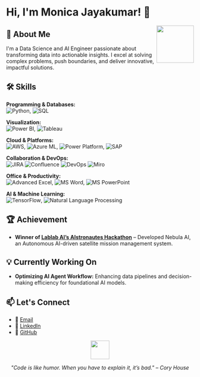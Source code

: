 # Hi, I'm Monica Jayakumar! 👋  

<img align="right" src="https://media3.giphy.com/media/v1.Y2lkPTc5MGI3NjExNWNwNDEyNWF3Z2NpbHcydmVneTJxaHFwajB2eTVjbzlnbm5jcmRqbiZlcD12MV9pbnRlcm5hbF9naWZfYnlfaWQmY3Q9Zw/HzPtbOKyBoBFsK4hyc/giphy.gif" width="100" />

## 🚀 About Me  
I'm a Data Science  and AI Engineer passionate about transforming data into actionable insights. I excel at solving complex problems, push boundaries, and deliver innovative, impactful solutions.

## 🛠️ Skills  

**Programming & Databases:**  
![Python](https://img.shields.io/badge/-Python-3776AB?style=flat-square&logo=python&logoColor=white), ![SQL](https://img.shields.io/badge/-SQL-4479A1?style=flat-square&logo=postgresql&logoColor=white)

**Visualization:**  
![Power BI](https://img.shields.io/badge/-Power%20BI-F2C811?style=flat-square&logo=powerbi&logoColor=white), ![Tableau](https://img.shields.io/badge/-Tableau-E97627?style=flat-square&logo=tableau&logoColor=white)

**Cloud & Platforms:**  
![AWS](https://img.shields.io/badge/-AWS-232F3E?style=flat-square&logo=amazonaws&logoColor=white), ![Azure ML](https://img.shields.io/badge/-Azure%20ML-0078D4?style=flat-square&logo=microsoftazure&logoColor=white), ![Power Platform](https://img.shields.io/badge/-Power%20Platform-0052CC?style=flat-square&logo=microsoft-power-platform&logoColor=white), ![SAP](https://img.shields.io/badge/-SAP-0FAAFF?style=flat-square&logo=sap&logoColor=white)

**Collaboration & DevOps:**  
![JIRA](https://img.shields.io/badge/-JIRA-0052CC?style=flat-square&logo=jira&logoColor=white)
![Confluence](https://img.shields.io/badge/-Confluence-172B4D?style=flat-square&logo=confluence&logoColor=white)
![DevOps](https://img.shields.io/badge/-DevOps-8FCB9B?style=flat-square&logo=jenkins&logoColor=white)
![Miro](https://img.shields.io/badge/-Miro-000000?style=flat-square&logo=miro&logoColor=white)

**Office & Productivity:**  
![Advanced Excel](https://img.shields.io/badge/-Excel-217346?style=flat-square&logo=microsoftexcel&logoColor=white), ![MS Word](https://img.shields.io/badge/-Word-2B579A?style=flat-square&logo=microsoftword&logoColor=white), ![MS PowerPoint](https://img.shields.io/badge/-PowerPoint-B7472A?style=flat-square&logo=microsoftpowerpoint&logoColor=white)

**AI & Machine Learning:**  
![TensorFlow](https://img.shields.io/badge/-TensorFlow-FF6F00?style=flat-square&logo=tensorflow&logoColor=white), ![Natural Language Processing](https://img.shields.io/badge/-NLP-4B8BBE?style=flat-square&logo=python&logoColor=white)
 
## 🏆 Achievement  

- **Winner of [Lablab AI’s AIstronautes Hackathon](https://nebulaspace.netlify.app/)** – Developed Nebula AI, an Autonomous AI-driven satellite mission management system.

## 💡 Currently Working On  

- **Optimizing AI Agent Workflow:** Enhancing data pipelines and decision-making efficiency for foundational AI models.

## 📫 Let's Connect  

- 📧 [Email](mailto:monicaajayakumar@gmail.com)  
- 💼 [LinkedIn](https://www.linkedin.com/in/monicajayakumar/)  
- 🐙 [GitHub](https://github.com/Monica2403)  
<div align="center">
  <img src="https://media.giphy.com/media/VbnUQpnihPSIgIXuZv/giphy.gif" width="50" />
  <p><i>"Code is like humor. When you have to explain it, it’s bad." – Cory House</i></p>
</div>
